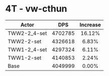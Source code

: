 # 4T - vw-cthun
| Actor | DPS | Increase |
|---|:---:|:---:|
|TWW2-2_4-set|4702785|16.12%|
|TWW2-2-set|4326618|6.83%|
|TWW1-2_4-set|4297324|6.11%|
|TWW1-2-set|4140853|2.24%|
|Base|4049999|0.00%|
